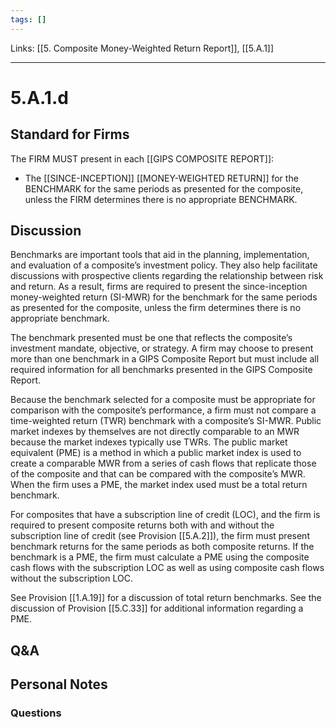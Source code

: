 ```yaml
---
tags: []
---
```

Links: [[5. Composite Money-Weighted Return Report]], [[5.A.1]]
___
# 5.A.1.d
## Standard for Firms
The FIRM MUST present in each [[GIPS COMPOSITE REPORT]]:
- The [[SINCE-INCEPTION]] [[MONEY-WEIGHTED RETURN]] for the BENCHMARK for the same periods as presented for the composite, unless the FIRM determines there is no appropriate BENCHMARK.
## Discussion
Benchmarks are important tools that aid in the planning, implementation, and evaluation of a composite’s investment policy. They also help facilitate discussions with prospective clients regarding the relationship between risk and return. As a result, firms are required to present the since-inception money-weighted return (SI-MWR) for the benchmark for the same periods as presented for the composite, unless the firm determines there is no appropriate benchmark.

The benchmark presented must be one that reflects the composite’s investment mandate, objective, or strategy. A firm may choose to present more than one benchmark in a GIPS Composite Report but must include all required information for all benchmarks presented in the GIPS Composite Report.

Because the benchmark selected for a composite must be appropriate for comparison with the composite’s performance, a firm must not compare a time-weighted return (TWR) benchmark with a composite’s SI-MWR. Public market indexes by themselves are not directly comparable to an MWR because the market indexes typically use TWRs. The public market equivalent (PME) is a method in which a public market index is used to create a comparable MWR from a series of cash flows that replicate those of the composite and that can be compared with the composite’s MWR. When the firm uses a PME, the market index used must be a total return benchmark.

For composites that have a subscription line of credit (LOC), and the firm is required to present composite returns both with and without the subscription line of credit (see Provision [[5.A.2]]), the firm must present benchmark returns for the same periods as both composite returns. If the benchmark is a PME, the firm must calculate a PME using the composite cash flows with the subscription LOC as well as using composite cash flows without the subscription LOC.

See Provision [[1.A.19]] for a discussion of total return benchmarks. See the discussion of Provision [[5.C.33]] for additional information regarding a PME.
## Q&A

## Personal Notes

### Questions